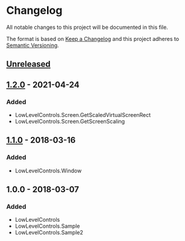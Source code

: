 # Changelog
All notable changes to this project will be documented in this file.

The format is based on [Keep a Changelog](http://keepachangelog.com/en/1.0.0/)
and this project adheres to [Semantic Versioning](http://semver.org/spec/v2.0.0.html).

## [Unreleased]

## [1.2.0] - 2021-04-24
### Added
- LowLevelControls.Screen.GetScaledVirtualScreenRect
- LowLevelControls.Screen.GetScreenScaling

## [1.1.0] - 2018-03-16
### Added
- LowLevelControls.Window

## 1.0.0 - 2018-03-07
### Added
- LowLevelControls
- LowLevelControls.Sample
- LowLevelControls.Sample2

[Unreleased]: https://github.com/j3soon/LowLevelControls/compare/v1.2.0...HEAD
[1.2.0]: https://github.com/j3soon/LowLevelControls/compare/v1.1.0...v1.2.0
[1.1.0]: https://github.com/j3soon/LowLevelControls/compare/v1.0.0...v1.1.0